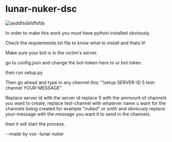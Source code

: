 # lunar-nuker-dsc

![asddfsdsfdfsfds](https://github.com/Droxzz1/lunar-nuker-dsc/assets/104304329/fc607a60-d163-4e1b-badf-11534b5ddb0e)

In order to make this work you must have python installed obviously.

Check the requieremnts.txt file to know what to install and thats it!


Make sure your bot is in the victim's server.

go to config.json and change the bot-token-here to ur bot token.

then run setup.py

Then go ahead and type in any chennel this: "!setup SERVER-ID 5 test-channel YOUR-MESSAGE"

Replace server id with the server id replace 5 with the ammount of channels you want to create, replace test-channel with whatever name u want for the channels being created for example "nuked" or smth and obviously replace your-message with the message you want it to send in the channels.

then it will start the process.



--made by vox
-lunar nuker


